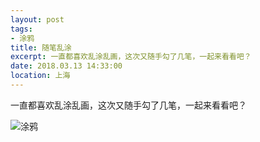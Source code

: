 ```yaml
---
layout: post
tags: 
- 涂鸦
title: 随笔乱涂
excerpt: 一直都喜欢乱涂乱画，这次又随手勾了几笔，一起来看看吧？
date: 2018.03.13 14:33:00
location: 上海
---
```


一直都喜欢乱涂乱画，这次又随手勾了几笔，一起来看看吧？

<div class="graffiti">
	<img title="涂鸦" src="{{ site.url }}/{{ site.baseurl }}/imgs/posts/2018-03-13-Graffiti-1-I.jpg"/>
</div>